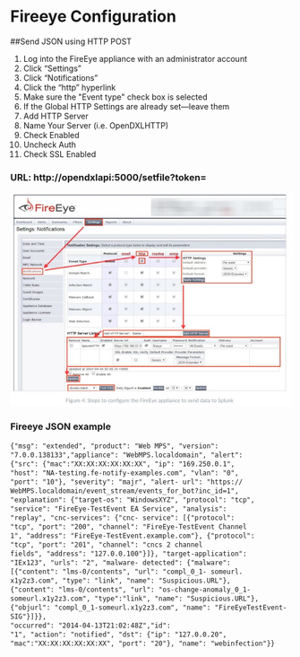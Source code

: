 # Fireeye Configuration

##Send JSON using HTTP POST

1. Log into the FireEye appliance with an administrator account
2. Click “Settings”
3. Click “Notifications”
4. Click the “http” hyperlink
5. Make sure the "Event type" check box is selected
6. If the Global HTTP Settings are already set—leave them
7. Add HTTP Server
8. Name Your Server (i.e. OpenDXLHTTP)
9. Check Enabled
10. Uncheck Auth
11. Check SSL Enabled

### URL: http://opendxlapi:5000/setfile?token=<your token>


![fireeye configuration](docs/images/fireeye-splunk.jpg)   


### Fireeye JSON example
```
{"msg": "extended", "product": "Web MPS", "version":
"7.0.0.138133","appliance": "WebMPS.localdomain", "alert":
{"src": {"mac":"XX:XX:XX:XX:XX:XX", "ip": "169.250.0.1",
"host": "NA-testing.fe-notify-examples.com", "vlan": "0",
"port": "10"}, "severity": "majr", "alert- url": "https://
WebMPS.localdomain/event_stream/events_for_bot?inc_id=1",
"explanation": {"target-os": "WindowsXYZ", "protocol": "tcp",
"service": "FireEye-TestEvent EA Service", "analysis":
"replay", "cnc-services": {"cnc- service": [{"protocol":
"tcp", "port": "200", "channel": "FireEye-TestEvent Channel
1", "address": "FireEye-TestEvent.example.com"}, {"protocol":
"tcp", "port": "201", "channel": "cncs 2 channel
fields", "address": "127.0.0.100"}]}, "target-application":
"IEx123", "urls": "2", "malware- detected": {"malware":
[{"content": "lms-0/contents", "url": "compl_0_1- someurl.
x1y2z3.com", "type": "link", "name": "Suspicious.URL"},
{"content": "lms-0/contents", "url": "os-change-anomaly_0_1-
someurl.x1y2z3.com", "type":"link", "name": "Suspicious.URL"},
{"objurl": "compl_0_1-someurl.x1y2z3.com", "name": "FireEyeTestEvent-SIG"}]}},
"occurred": "2014-04-13T21:02:48Z","id":
"1", "action": "notified", "dst": {"ip": "127.0.0.20",
"mac":"XX:XX:XX:XX:XX:XX", "port": "20"}, "name": "webinfection"}}
```